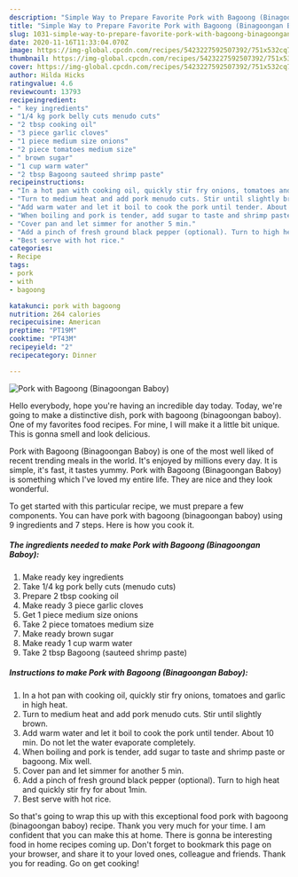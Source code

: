 ```yaml
---
description: "Simple Way to Prepare Favorite Pork with Bagoong (Binagoongan Baboy)"
title: "Simple Way to Prepare Favorite Pork with Bagoong (Binagoongan Baboy)"
slug: 1031-simple-way-to-prepare-favorite-pork-with-bagoong-binagoongan-baboy
date: 2020-11-16T11:33:04.070Z
image: https://img-global.cpcdn.com/recipes/5423227592507392/751x532cq70/pork-with-bagoong-binagoongan-baboy-recipe-main-photo.jpg
thumbnail: https://img-global.cpcdn.com/recipes/5423227592507392/751x532cq70/pork-with-bagoong-binagoongan-baboy-recipe-main-photo.jpg
cover: https://img-global.cpcdn.com/recipes/5423227592507392/751x532cq70/pork-with-bagoong-binagoongan-baboy-recipe-main-photo.jpg
author: Hilda Hicks
ratingvalue: 4.6
reviewcount: 13793
recipeingredient:
- " key ingredients"
- "1/4 kg pork belly cuts menudo cuts"
- "2 tbsp cooking oil"
- "3 piece garlic cloves"
- "1 piece medium size onions"
- "2 piece tomatoes medium size"
- " brown sugar"
- "1 cup warm water"
- "2 tbsp Bagoong sauteed shrimp paste"
recipeinstructions:
- "In a hot pan with cooking oil, quickly stir fry onions, tomatoes and garlic in high heat."
- "Turn to medium heat and add pork menudo cuts. Stir until slightly brown."
- "Add warm water and let it boil to cook the pork until tender. About 10 min. Do not let the water evaporate completely."
- "When boiling and pork is tender, add sugar to taste and shrimp paste or bagoong. Mix well."
- "Cover pan and let simmer for another 5 min."
- "Add a pinch of fresh ground black pepper (optional). Turn to high heat and quickly stir fry for about 1min."
- "Best serve with hot rice."
categories:
- Recipe
tags:
- pork
- with
- bagoong

katakunci: pork with bagoong 
nutrition: 264 calories
recipecuisine: American
preptime: "PT19M"
cooktime: "PT43M"
recipeyield: "2"
recipecategory: Dinner

---
```



![Pork with Bagoong (Binagoongan Baboy)](https://img-global.cpcdn.com/recipes/5423227592507392/751x532cq70/pork-with-bagoong-binagoongan-baboy-recipe-main-photo.jpg)

Hello everybody, hope you're having an incredible day today. Today, we're going to make a distinctive dish, pork with bagoong (binagoongan baboy). One of my favorites food recipes. For mine, I will make it a little bit unique. This is gonna smell and look delicious.



Pork with Bagoong (Binagoongan Baboy) is one of the most well liked of recent trending meals in the world. It's enjoyed by millions every day. It is simple, it's fast, it tastes yummy. Pork with Bagoong (Binagoongan Baboy) is something which I've loved my entire life. They are nice and they look wonderful.


To get started with this particular recipe, we must prepare a few components. You can have pork with bagoong (binagoongan baboy) using 9 ingredients and 7 steps. Here is how you cook it.

<!--inarticleads1-->

##### The ingredients needed to make Pork with Bagoong (Binagoongan Baboy):

1. Make ready  key ingredients
1. Take 1/4 kg pork belly cuts (menudo cuts)
1. Prepare 2 tbsp cooking oil
1. Make ready 3 piece garlic cloves
1. Get 1 piece medium size onions
1. Take 2 piece tomatoes medium size
1. Make ready  brown sugar
1. Make ready 1 cup warm water
1. Take 2 tbsp Bagoong (sauteed shrimp paste)




<!--inarticleads2-->

##### Instructions to make Pork with Bagoong (Binagoongan Baboy):

1. In a hot pan with cooking oil, quickly stir fry onions, tomatoes and garlic in high heat.
1. Turn to medium heat and add pork menudo cuts. Stir until slightly brown.
1. Add warm water and let it boil to cook the pork until tender. About 10 min. Do not let the water evaporate completely.
1. When boiling and pork is tender, add sugar to taste and shrimp paste or bagoong. Mix well.
1. Cover pan and let simmer for another 5 min.
1. Add a pinch of fresh ground black pepper (optional). Turn to high heat and quickly stir fry for about 1min.
1. Best serve with hot rice.




So that's going to wrap this up with this exceptional food pork with bagoong (binagoongan baboy) recipe. Thank you very much for your time. I am confident that you can make this at home. There is gonna be interesting food in home recipes coming up. Don't forget to bookmark this page on your browser, and share it to your loved ones, colleague and friends. Thank you for reading. Go on get cooking!
